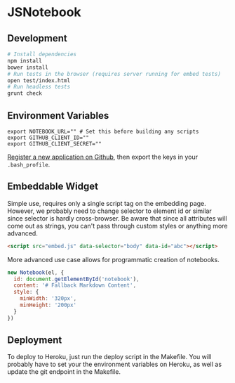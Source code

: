 # JSNotebook

## Development

```bash
# Install dependencies
npm install
bower install
# Run tests in the browser (requires server running for embed tests)
open test/index.html
# Run headless tests
grunt check
```

## Environment Variables

```
export NOTEBOOK_URL="" # Set this before building any scripts
export GITHUB_CLIENT_ID=""
export GITHUB_CLIENT_SECRET=""
```

[Register a new application on Github](https://github.com/settings/applications/new), then export the keys in your `.bash_profile`.

## Embeddable Widget

Simple use, requires only a single script tag on the embedding page. However, we probably need to change selector to element id or similar since selector is hardly cross-browser. Be aware that since all attributes will come out as strings, you can't pass through custom styles or anything more advanced.

```html
<script src="embed.js" data-selector="body" data-id="abc"></script>
```

More advanced use case allows for programmatic creation of notebooks.

```javascript
new Notebook(el, {
  id: document.getElementById('notebook'),
  content: '# Fallback Markdown Content',
  style: {
    minWidth: '320px',
    minHeight: '200px'
  }
})
```

## Deployment

To deploy to Heroku, just run the deploy script in the Makefile. You will probably have to set your the environment variables on Heroku, as well as update the git endpoint in the Makefile.
